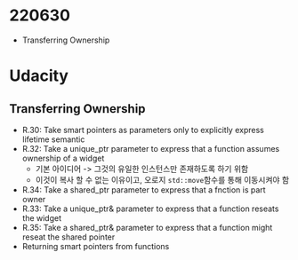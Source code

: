 # 220630

* Transferring Ownership
<!--more-->
# Udacity
## Transferring Ownership
* R.30: Take smart pointers as parameters only to explicitly express lifetime semantic
* R.32: Take a unique_ptr parameter to express that a function assumes ownership of a widget
	* 기본 아이디어 -> 그것의 유일한 인스턴스만 존재하도록 하기 위함
	* 이것이 복사 할 수 없는 이유이고, 오로지 `std::move`함수를 통해 이동시켜야 함
* R.34: Take a shared_ptr parameter to express that a fnction is part owner
* R.33: Take a unique_ptr& parameter to express that a function reseats the widget
* R.35: Take a shared_ptr& parameter to express that a function might reseat the shared pointer
* Returning smart pointers from functions


